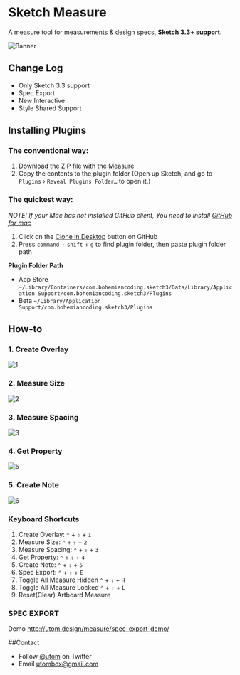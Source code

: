 # Sketch Measure

A measure tool for measurements & design specs, **Sketch 3.3+ support**. 

![Banner](http://utom.us/new/assets/imgs/sketch-measure-icon@2x.png)
## Change Log
* Only Sketch 3.3 support
* Spec Export
* New Interactive
* Style Shared Support

## Installing Plugins
### The conventional way:
1. [Download the ZIP file with the Measure](https://github.com/utom/sketch-measure/archive/master.zip)
2. Copy the contents to the plugin folder (Open up Sketch, and go to `Plugins` › `Reveal Plugins Folder…` to open it.)

### The quickest way:

_NOTE: If your Mac has not installed GitHub client, You need to install [GitHub for mac](https://mac.github.com)_

1. Click on the [Clone in Desktop](github-mac://openRepo/https://github.com/utom/sketch-measure) button on GitHub
2. Press `command` + `shift` + `g` to find plugin folder, then paste plugin folder path

**Plugin Folder Path**

* App Store `~/Library/Containers/com.bohemiancoding.sketch3/Data/Library/Application Support/com.bohemiancoding.sketch3/Plugins`
* Beta `~/Library/Application Support/com.bohemiancoding.sketch3/Plugins`

## How-to

### 1. Create Overlay
![1](http://ux.utom.us/tutorial/1.gif)

### 2. Measure Size
![2](http://ux.utom.us/tutorial/2.gif)

### 3. Measure Spacing
![3](http://ux.utom.us/tutorial/3.gif)

### 4. Get Property
![5](http://ux.utom.us/tutorial/5.gif)

### 5. Create Note
![6](http://ux.utom.us/tutorial/6.gif)

### Keyboard Shortcuts
1. Create Overlay: `⌃` + `⇧` + `1`
2. Measure Size: `⌃` + `⇧` + `2`
3. Measure Spacing: `⌃` + `⇧` + `3`
4. Get Property: `⌃` + `⇧` + `4`
5. Create Note: `⌃` + `⇧` + `5`
6. Spec Export: `⌃` + `⇧` + `E`
7. Toggle All Measure Hidden `⌃` + `⇧` + `H`
8. Toggle All Measure Locked `⌃` + `⇧` + `L`
9. Reset(Clear) Artboard Measure

### SPEC EXPORT
Demo http://utom.design/measure/spec-export-demo/

##Contact

* Follow [@utom](http://twitter.com/utom) on Twitter
* Email <utombox@gmail.com>
